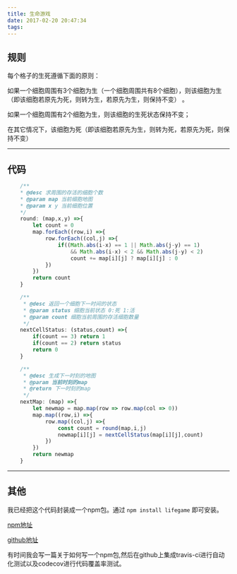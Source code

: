 ```yaml
---
title: 生命游戏
date: 2017-02-20 20:47:34
tags:
---
```


## 规则

每个格子的生死遵循下面的原则：

如果一个细胞周围有3个细胞为生（一个细胞周围共有8个细胞），则该细胞为生（即该细胞若原先为死，则转为生，若原先为生，则保持不变） 。

如果一个细胞周围有2个细胞为生，则该细胞的生死状态保持不变；

在其它情况下，该细胞为死（即该细胞若原先为生，则转为死，若原先为死，则保持不变）

---

## 代码

```javascript
    /**
    * @desc 求周围的存活的细胞个数
    * @param map 当前细胞地图
    * @param x y 当前细胞位置
    */
    round: (map,x,y) =>{
        let count = 0
        map.forEach((row,i) =>{
            row.forEach((col,j) =>{
                if((Math.abs(i-x) == 1 || Math.abs(j-y) == 1) 
                    && Math.abs(i-x) < 2 && Math.abs(j-y) < 2)
                    count += map[i][j] ? map[i][j] : 0
            })
        })
        return count
    }

    /**
     * @desc 返回一个细胞下一时间的状态
     * @param status 细胞当前状态 0:死 1:活
     * @param count 细胞当前周围的存活细胞数量
     */
    nextCellStatus: (status,count) =>{
        if(count == 3) return 1
        if(count == 2) return status
        return 0
    }

    /**
     * @desc 生成下一时刻的地图
     * @param 当前时刻的map
     * @return 下一时刻的map
     */
    nextMap: (map) =>{
        let newmap = map.map(row => row.map(col => 0))
        map.map((row,i) =>{
            row.map((col,j) =>{
                const count = round(map,i,j)
                newmap[i][j] = nextCellStatus(map[i][j],count)
            })
        })
        return newmap
    }
```

---

## 其他

我已经把这个代码封装成一个npm包。通过 `npm install lifegame` 即可安装。

[npm地址](https://www.npmjs.com/package/lifegame)

[github地址](https://github.com/moyunchen/lifegame)

有时间我会写一篇关于如何写一个npm包,然后在github上集成travis-ci进行自动化测试以及codecov进行代码覆盖率测试。